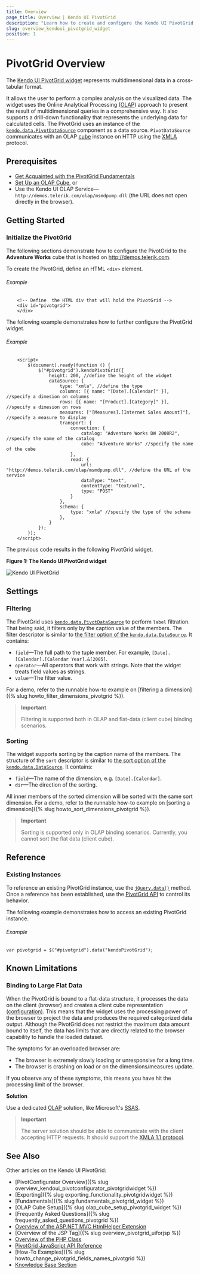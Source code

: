 ```yaml
---
title: Overview
page_title: Overview | Kendo UI PivotGrid
description: "Learn how to create and configure the Kendo UI PivotGrid widget."
slug: overview_kendoui_pivotgrid_widget
position: 1
---
```


# PivotGrid Overview

The [Kendo UI PivotGrid widget](http://demos.telerik.com/kendo-ui/pivotgrid/index) represents multidimensional data in a cross-tabular format.

It allows the user to perform a complex analysis on the visualized data. The widget uses the Online Analytical Processing ([OLAP](http://en.wikipedia.org/wiki/Online_analytical_processing)) approach to present the result of multidimensional queries in a comprehensive way. It also supports a drill-down functionality that represents the underlying data for calculated cells. The PivotGrid uses an instance of the [`kendo.data.PivotDataSource`](/api/framework/pivotdatasource) component as a data source. `PivotDataSource` communicates with an OLAP [cube](http://en.wikipedia.org/wiki/OLAP_cube) instance on HTTP using the [XMLA](http://en.wikipedia.org/wiki/XML_for_Analysis) protocol.

## Prerequisites

- [Get Acquainted with the PivotGrid Fundamentals](/web/pivotgrid/fundamentals)
- [Set Up an OLAP Cube](/web/pivotgrid/olap-cube-setup), or
- Use the Kendo UI OLAP Service&mdash;`http://demos.telerik.com/olap/msmdpump.dll` (the URL does not open directly in the browser).

## Getting Started

### Initialize the PivotGrid

The following sections demonstrate how to configure the PivotGrid to the **Adventure Works** cube that is hosted on http://demos.telerik.com.

To create the PivotGrid, define an HTML `<div>` element.

###### Example

		<!-- Define	 the HTML div that will hold the PivotGrid -->
		<div id="pivotgrid">
		</div>

The following example demonstrates how to further configure the PivotGrid widget.

###### Example

        <script>
        	$(document).ready(function () {
            	$("#pivotgrid").kendoPivotGrid({
					height: 200, //define the height of the widget
					dataSource: {
						type: "xmla", //define the type
						columns: [{ name: "[Date].[Calendar]" }], //specify a dimesion on columns
						rows: [{ name: "[Product].[Category]" }], //specify a dimesion on rows
						measures: ["[Measures].[Internet Sales Amount]"], //specify a measure to display
						transport: {
                            connection: {
                                catalog: "Adventure Works DW 2008R2", //specify the name of the catalog
                                cube: "Adventure Works" //specify the name of the cube
                            },
                            read: {
                                url: "http://demos.telerik.com/olap/msmdpump.dll", //define the URL of the service
                                dataType: "text",
                                contentType: "text/xml",
                                type: "POST"
                            }
                        },
						schema: {
                            type: "xmla" //specify the type of the schema
                        },
					}
				});
        	});
    	</script>

The previous code results in the following PivotGrid widget.

**Figure 1: The Kendo UI PivotGrid widget**

![Kendo UI PivotGrid](../../../images/pivotgrid.png)

## Settings

### Filtering

The PivotGrid uses [`kendo.data.PivotDataSource`](/api/framework/pivotdatasource) to perform `label` filtration. That being said, it filters only by the caption value of the members. The filter descriptor is similar to [the filter option of the `kendo.data.DataSource`](/api/javascript/data/datasource/configuration/filter). It contains:

- `field`&mdash;The full path to the tuple member. For example, `[Date].[Calendar].[Calendar Year].&[2005]`.
- `operator`&mdash;All operators that work with strings. Note that the widget treats field values as strings.
- `value`&mdash;The filter value.

For a demo, refer to the runnable how-to example on [filtering a dimension]({% slug howto_filter_dimensions_pivotgrid %}).

> **Important**
>
> Filtering is supported both in OLAP and flat-data (client cube) binding scenarios.

### Sorting

The widget supports sorting by the caption name of the members. The structure of the `sort` descriptor is similar to [the sort option of the `kendo.data.DataSource`](/api/javascript/data/datasource/configuration/sort). It contains:

- `field`&mdash;The name of the dimension, e.g. `[Date].[Calendar]`.
- `dir`&mdash;The direction of the sorting.

All inner members of the sorted dimension will be sorted with the same sort dimension. For a demo, refer to the runnable how-to example on [sorting a dimension]({% slug howto_sort_dimensions_pivotgrid %}).

> **Important**
>
> Sorting is supported only in OLAP binding scenarios. Currently, you cannot sort the flat data (client cube).

## Reference

### Existing Instances

To reference an existing PivotGrid instance, use the [`jQuery.data()`](http://api.jquery.com/jQuery.data/) method. Once a reference has been established, use the [PivotGrid API](/api/web/pivotgrid) to control its behavior.

The following example demonstrates how to access an existing PivotGrid instance.

###### Example

    var pivotgrid = $("#pivotgrid").data("kendoPivotGrid");

## Known Limitations

### Binding to Large Flat Data

When the PivotGrid is bound to a flat-data structure, it processes the data on the client (browser) and creates a client cube representation [(configuration)](/api/javascript/data/pivotdatasource/configuration/schema.cube). This means that the widget uses the processing power of the browser to project the data and produces the required categorized data output. Although the PivotGrid does not restrict the maximum data amount bound to itself, the data has limits that are directly related to the browser capability to handle the loaded dataset.

The symptoms for an overloaded browser are:

- The browser is extremely slowly loading or unresponsive for a long time.
- The browser is crashing on load or on the dimensions/measures update.

If you observe any of these symptoms, this means you have hit the processing limit of the browser.

**Solution**

Use a dedicated [OLAP](https://en.wikipedia.org/wiki/Online_analytical_processing) solution, like Microsoft's [SSAS](https://technet.microsoft.com/en-us/library/ms175609(v=sql.90).aspx).

> **Important**
>
> The server solution should be able to communicate with the client accepting HTTP requests. It should support the [XMLA 1.1 protocol](https://en.wikipedia.org/wiki/XML_for_Analysis).

## See Also

Other articles on the Kendo UI PivotGrid:

* [PivotConfigurator Overview]({% slug overview_kendoui_pivotconfigurator_pivotgridwidget %})
* [Exporting]({% slug exporting_functionality_pivotgridwidget %})
* [Fundamentals]({% slug fundamentals_pivotgrid_widget %})
* [OLAP Cube Setup]({% slug olap_cube_setup_pivotgrid_widget %})
* [Frequently Asked Questions]({% slug frequently_asked_questions_pivotgrid %})
* [Overview of the ASP.NET MVC HtmlHelper Extension](/aspnet-mvc/helpers/pivotgrid/overview)
* [Overview of the JSP Tag]({% slug overview_pivotgrid_uiforjsp %})
* [Overview of the PHP Class](/php/widgets/pivotgrid/overview)
* [PivotGrid JavaScript API Reference](/api/javascript/ui/pivotgrid)
* [How-To Examples]({% slug howto_change_pivotgrid_fields_names_pivotgrid %})
* [Knowledge Base Section](/knowledge-base)
